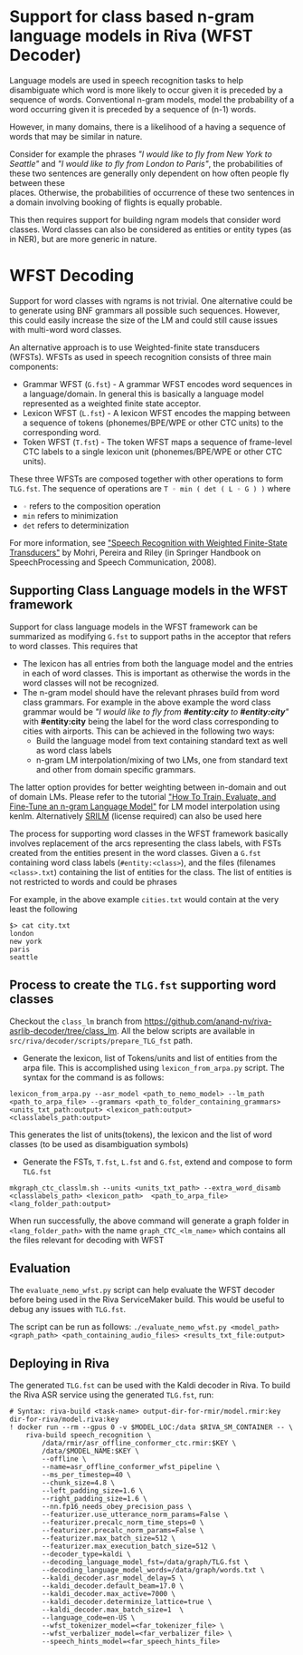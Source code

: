 # Support for class based n-gram language models in Riva (WFST Decoder)
Language models are used in speech recognition tasks to help disambiguate 
which word is more likely to occur given it is preceded by a sequence of words.
Conventional n-gram models, model the probability of a word occurring given it 
is preceded by a sequence of (n-1) words.

However, in many domains, there is a likelihood of a having a 
sequence of words that may be similar in nature. 

Consider for example the phrases *"I would like to fly from New York to Seattle"*
and *"I would like to fly from London to Paris"*, the probabilities of these two 
sentences are generally only dependent on how often people fly between these  
places. Otherwise, the probabilities of occurrence of these two sentences in a
domain involving booking of flights is equally probable.

This then requires support for building ngram models that consider word classes.
Word classes can also be considered as entities or entity types (as in NER), but 
are more generic in nature.


# WFST Decoding
Support for word classes with ngrams is not trivial. One alternative could be to 
generate using BNF grammars all possible such sequences. However, this could
easily increase the size of the LM and could still cause issues with multi-word 
word classes. 

An alternative approach is to use Weighted-finite state transducers (WFSTs). 
WFSTs as used in speech recognition consists of three main components:

* Grammar WFST (`G.fst`) - A grammar WFST encodes word sequences in a 
language/domain. In general this is basically a language model represented as
a weighted finite state acceptor.
* Lexicon WFST (`L.fst`) - A lexicon WFST encodes the mapping between a sequence
of tokens (phonemes/BPE/WPE or other CTC units) to the corresponding word.
* Token WFST (`T.fst`) - The token WFST maps a sequence of frame-level CTC labels
to a single lexicon unit (phonemes/BPE/WPE or other CTC units).

These three WFSTs are composed together with other operations to form `TLG.fst`.
The sequence of operations are `T ◦ min ( det ( L ◦ G ) )` where
*  `◦` refers to the composition operation
* `min` refers to minimization
* `det` refers to determinization

For more information,  see 
["Speech Recognition with Weighted Finite-State Transducers"](http://www.cs.nyu.edu/~mohri/pub/hbka.pdf) 
by Mohri, Pereira and Riley (in Springer Handbook on SpeechProcessing and Speech Communication, 2008).


## Supporting Class Language models in the WFST framework
Support for class language models in the WFST framework can be summarized as 
modifying `G.fst` to support paths in the acceptor that refers to word classes.
This requires that
* The lexicon has all entries from both the language model and the entries in
each of word classes. This is important as otherwise the words in the word 
classes will not be recognized.
* The n-gram model should have the relevant phrases build from word class grammars.
For example in the above example the word class grammar would 
be *"I would like to fly from **#entity:city** to **#entity:city**"* 
with **#entity:city**
being the label for the word class corresponding to cities with airports. 
This can be achieved in the following two ways:
    - Build the language model from text containing standard text as well as
  word class labels
    - n-gram LM interpolation/mixing of two LMs, one from standard text and other 
  from domain specific grammars.

The latter option provides for better weighting between in-domain and out of 
domain LMs. 
Please refer to the tutorial ["How To Train, Evaluate, and Fine-Tune an n-gram Language Model"](https://github.com/nvidia-riva/tutorials/blob/main/asr-python-advanced-nemo-ngram-training-and-finetuning.ipynb) 
for LM model interpolation using kenlm. 
Alternatively [SRILM](http://www.speech.sri.com/projects/srilm/) (license required) can also be used here

The process for supporting word classes in the WFST framework basically involves
replacement of the arcs representing the class labels, with FSTs created from 
the entities present in the word classes. Given a `G.fst` containing 
word class labels (`#entity:<class>`), and the files (filenames `<class>.txt`) 
containing the list of entities for the class. The list of entities  is not 
restricted to words and could be phrases

For example, in the above example `cities.txt` would contain at the very least the 
following
```shell
$> cat city.txt
london
new york
paris
seattle
```

## Process to create the `TLG.fst` supporting word classes
Checkout the `class_lm` branch from https://github.com/anand-nv/riva-asrlib-decoder/tree/class_lm. 
All the below scripts are available in `src/riva/decoder/scripts/prepare_TLG_fst` path.

* Generate the lexicon, list of Tokens/units and list of entities from the 
arpa file. This is accomplished using `lexicon_from_arpa.py` script. 
The syntax for the command is as follows:

`lexicon_from_arpa.py --asr_model <path_to_nemo_model> --lm_path <path_to_arpa_file> --grammars <path_to_folder_containing_grammars> <units_txt_path:output> <lexicon_path:output> <classlabels_path:output>`

This generates the list of units(tokens), the lexicon and the list of word 
classes (to be used as disambiguation symbols) 

* Generate the FSTs, `T.fst`, `L.fst` and `G.fst`, extend and compose to 
form `TLG.fst`

`mkgraph_ctc_classlm.sh --units <units_txt_path> --extra_word_disamb <classlabels_path> <lexicon_path>  <path_to_arpa_file> <lang_folder_path:output>`

When run successfully, the above command will generate a graph folder in
`<lang_folder_path>` with the name `graph_CTC_<lm_name>` which contains
all the files relevant for decoding with WFST


## Evaluation
The `evaluate_nemo_wfst.py` script can help evaluate the WFST decoder before 
being used in the Riva ServiceMaker build. This would be useful to 
debug any issues with `TLG.fst`.

The script can be run as follows:
`./evaluate_nemo_wfst.py <model_path> <graph_path> <path_containing_audio_files> <results_txt_file:output>`

## Deploying in Riva
The generated `TLG.fst` can be used with the Kaldi decoder in Riva. To build the Riva ASR service using the generated
`TLG.fst`, run:

```shell
# Syntax: riva-build <task-name> output-dir-for-rmir/model.rmir:key dir-for-riva/model.riva:key
! docker run --rm --gpus 0 -v $MODEL_LOC:/data $RIVA_SM_CONTAINER -- \
    riva-build speech_recognition \
        /data/rmir/asr_offline_conformer_ctc.rmir:$KEY \
        /data/$MODEL_NAME:$KEY \
        --offline \
        --name=asr_offline_conformer_wfst_pipeline \
        --ms_per_timestep=40 \
        --chunk_size=4.8 \
        --left_padding_size=1.6 \
        --right_padding_size=1.6 \
        --nn.fp16_needs_obey_precision_pass \
        --featurizer.use_utterance_norm_params=False \
        --featurizer.precalc_norm_time_steps=0 \
        --featurizer.precalc_norm_params=False \
        --featurizer.max_batch_size=512 \
        --featurizer.max_execution_batch_size=512 \
        --decoder_type=kaldi \
        --decoding_language_model_fst=/data/graph/TLG.fst \
        --decoding_language_model_words=/data/graph/words.txt \
        --kaldi_decoder.asr_model_delay=5 \
        --kaldi_decoder.default_beam=17.0 \
        --kaldi_decoder.max_active=7000 \
        --kaldi_decoder.determinize_lattice=true \
        --kaldi_decoder.max_batch_size=1  \
        --language_code=en-US \
        --wfst_tokenizer_model=<far_tokenizer_file> \
        --wfst_verbalizer_model=<far_verbalizer_file> \
        --speech_hints_model=<far_speech_hints_file>
```




